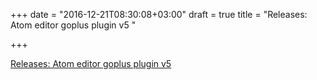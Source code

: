 +++
date = "2016-12-21T08:30:08+03:00"
draft = true
title = "Releases: Atom editor goplus plugin v5 "

+++

<p><a href="https://github.com/joefitzgerald/go-plus/releases/tag/v5.0.0">Releases: Atom editor goplus plugin v5 </a></p>
